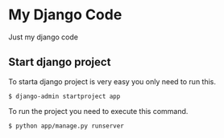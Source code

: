 # My Django Code
Just my django code
## Start django project
To starta  django project is very easy you only need to run this.
```
$ django-admin startproject app
```
To run the project you need to execute this command.
```
$ python app/manage.py runserver
```
